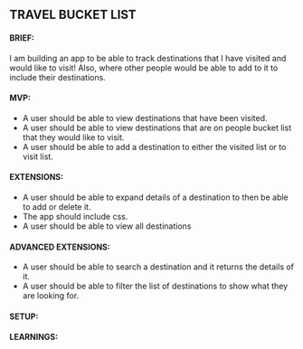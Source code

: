 ## TRAVEL BUCKET LIST

#### BRIEF:
I am building an app to be able to track destinations that I have visited and would like to visit! Also, where other people would be able to add to it to include their destinations.

#### MVP:
- A user should be able to view destinations that have been visited.
- A user should be able to view destinations that are on people bucket list that they would like to visit.
- A user should be able to add a destination to either the visited list or to visit list.

#### EXTENSIONS:
- A user should be able to expand details of a destination to then be able to add or delete it.
- The app should include css.
- A user should be able to view all destinations

#### ADVANCED EXTENSIONS:
- A user should be able to search a destination and it returns the details of it.
- A user should be able to filter the list of destinations to show what they are looking for.

#### SETUP:

#### LEARNINGS:
